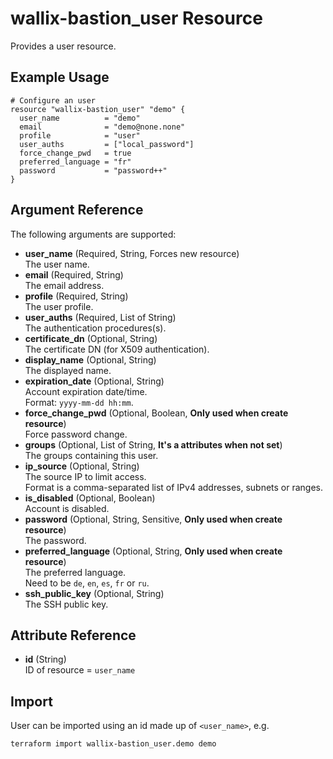 # wallix-bastion_user Resource

Provides a user resource.

## Example Usage

```hcl
# Configure an user
resource "wallix-bastion_user" "demo" {
  user_name          = "demo"
  email              = "demo@none.none"
  profile            = "user"
  user_auths         = ["local_password"]
  force_change_pwd   = true
  preferred_language = "fr"
  password           = "password++"
}
```

## Argument Reference

The following arguments are supported:

- **user_name** (Required, String, Forces new resource)  
  The user name.
- **email** (Required, String)  
  The email address.
- **profile** (Required, String)  
  The user profile.
- **user_auths** (Required, List of String)  
  The authentication procedures(s).
- **certificate_dn** (Optional, String)  
  The certificate DN (for X509 authentication).
- **display_name** (Optional, String)  
  The displayed name.
- **expiration_date** (Optional, String)  
  Account expiration date/time.  
  Format: `yyyy-mm-dd hh:mm`.
- **force_change_pwd** (Optional, Boolean, **Only used when create resource**)  
  Force password change.
- **groups** (Optional, List of String, **It's a attributes when not set**)  
  The groups containing this user.
- **ip_source** (Optional, String)  
  The source IP to limit access.  
  Format is a comma-separated list of IPv4 addresses, subnets or ranges.
- **is_disabled** (Optional, Boolean)  
  Account is disabled.
- **password** (Optional, String, Sensitive, **Only used when create resource**)  
  The password.
- **preferred_language** (Optional, String, **Only used when create resource**)  
  The preferred language.  
  Need to be `de`, `en`, `es`, `fr` or `ru`.
- **ssh_public_key** (Optional, String)  
  The SSH public key.

## Attribute Reference

- **id** (String)  
  ID of resource = `user_name`

## Import

User can be imported using an id made up of `<user_name>`, e.g.

```shell
terraform import wallix-bastion_user.demo demo
```
